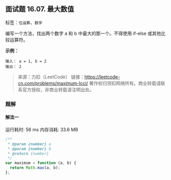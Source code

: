 ## 面试题 16.07. 最大数值

标签：`位运算`、`数学`

编写一个方法，找出两个数字 a 和 b 中最大的那一个。不得使用 if-else 或其他比较运算符。

**示例：**

```
输入： a = 1, b = 2
输出： 2
```

> 来源：力扣（LeetCode）
> 链接：https://leetcode-cn.com/problems/maximum-lcci/
> 著作权归领扣网络所有。商业转载请联系官方授权，非商业转载请注明出处。

### 题解

#### 解法一

运行耗时: 56 ms 内存消耗: 33.6 MB

```javascript
/**
 * @param {number} a
 * @param {number} b
 * @return {number}
 */
var maximum = function (a, b) {
  return Math.max(a, b);
};
```
